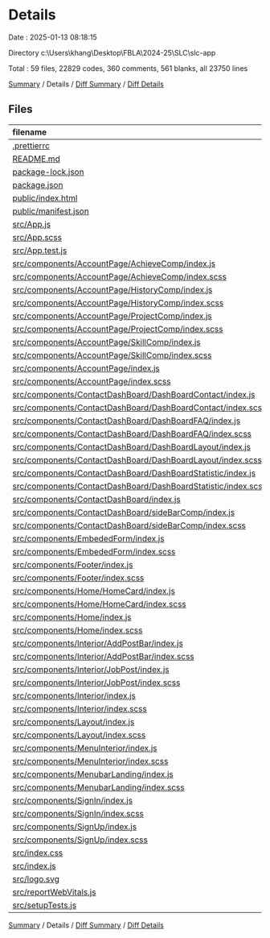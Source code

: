# Details

Date : 2025-01-13 08:18:15

Directory c:\\Users\\khang\\Desktop\\FBLA\\2024-25\\SLC\\slc-app

Total : 59 files,  22829 codes, 360 comments, 561 blanks, all 23750 lines

[Summary](results.md) / Details / [Diff Summary](diff.md) / [Diff Details](diff-details.md)

## Files
| filename | language | code | comment | blank | total |
| :--- | :--- | ---: | ---: | ---: | ---: |
| [.prettierrc](/.prettierrc) | JSON | 6 | 0 | 0 | 6 |
| [README.md](/README.md) | Markdown | 10 | 0 | 8 | 18 |
| [package-lock.json](/package-lock.json) | JSON | 18,878 | 0 | 1 | 18,879 |
| [package.json](/package.json) | JSON | 63 | 0 | 1 | 64 |
| [public/index.html](/public/index.html) | HTML | 21 | 0 | 1 | 22 |
| [public/manifest.json](/public/manifest.json) | JSON | 25 | 0 | 1 | 26 |
| [src/App.js](/src/App.js) | JavaScript | 33 | 14 | 5 | 52 |
| [src/App.scss](/src/App.scss) | SCSS | 27 | 0 | 5 | 32 |
| [src/App.test.js](/src/App.test.js) | JavaScript | 7 | 0 | 2 | 9 |
| [src/components/AccountPage/AchieveComp/index.js](/src/components/AccountPage/AchieveComp/index.js) | JavaScript | 86 | 0 | 5 | 91 |
| [src/components/AccountPage/AchieveComp/index.scss](/src/components/AccountPage/AchieveComp/index.scss) | SCSS | 24 | 0 | 6 | 30 |
| [src/components/AccountPage/HistoryComp/index.js](/src/components/AccountPage/HistoryComp/index.js) | JavaScript | 114 | 0 | 9 | 123 |
| [src/components/AccountPage/HistoryComp/index.scss](/src/components/AccountPage/HistoryComp/index.scss) | SCSS | 23 | 1 | 7 | 31 |
| [src/components/AccountPage/ProjectComp/index.js](/src/components/AccountPage/ProjectComp/index.js) | JavaScript | 90 | 0 | 7 | 97 |
| [src/components/AccountPage/ProjectComp/index.scss](/src/components/AccountPage/ProjectComp/index.scss) | SCSS | 24 | 0 | 7 | 31 |
| [src/components/AccountPage/SkillComp/index.js](/src/components/AccountPage/SkillComp/index.js) | JavaScript | 91 | 2 | 9 | 102 |
| [src/components/AccountPage/SkillComp/index.scss](/src/components/AccountPage/SkillComp/index.scss) | SCSS | 24 | 0 | 6 | 30 |
| [src/components/AccountPage/index.js](/src/components/AccountPage/index.js) | JavaScript | 313 | 0 | 13 | 326 |
| [src/components/AccountPage/index.scss](/src/components/AccountPage/index.scss) | SCSS | 260 | 0 | 48 | 308 |
| [src/components/ContactDashBoard/DashBoardContact/index.js](/src/components/ContactDashBoard/DashBoardContact/index.js) | JavaScript | 74 | 0 | 2 | 76 |
| [src/components/ContactDashBoard/DashBoardContact/index.scss](/src/components/ContactDashBoard/DashBoardContact/index.scss) | SCSS | 121 | 0 | 24 | 145 |
| [src/components/ContactDashBoard/DashBoardFAQ/index.js](/src/components/ContactDashBoard/DashBoardFAQ/index.js) | JavaScript | 141 | 0 | 2 | 143 |
| [src/components/ContactDashBoard/DashBoardFAQ/index.scss](/src/components/ContactDashBoard/DashBoardFAQ/index.scss) | SCSS | 63 | 0 | 14 | 77 |
| [src/components/ContactDashBoard/DashBoardLayout/index.js](/src/components/ContactDashBoard/DashBoardLayout/index.js) | JavaScript | 22 | 7 | 4 | 33 |
| [src/components/ContactDashBoard/DashBoardLayout/index.scss](/src/components/ContactDashBoard/DashBoardLayout/index.scss) | SCSS | 17 | 3 | 3 | 23 |
| [src/components/ContactDashBoard/DashBoardStatistic/index.js](/src/components/ContactDashBoard/DashBoardStatistic/index.js) | JavaScript | 62 | 5 | 6 | 73 |
| [src/components/ContactDashBoard/DashBoardStatistic/index.scss](/src/components/ContactDashBoard/DashBoardStatistic/index.scss) | SCSS | 221 | 23 | 40 | 284 |
| [src/components/ContactDashBoard/index.js](/src/components/ContactDashBoard/index.js) | JavaScript | 23 | 7 | 4 | 34 |
| [src/components/ContactDashBoard/sideBarComp/index.js](/src/components/ContactDashBoard/sideBarComp/index.js) | JavaScript | 32 | 6 | 5 | 43 |
| [src/components/ContactDashBoard/sideBarComp/index.scss](/src/components/ContactDashBoard/sideBarComp/index.scss) | SCSS | 66 | 10 | 10 | 86 |
| [src/components/EmbededForm/index.js](/src/components/EmbededForm/index.js) | JavaScript | 12 | 0 | 2 | 14 |
| [src/components/EmbededForm/index.scss](/src/components/EmbededForm/index.scss) | SCSS | 9 | 0 | 1 | 10 |
| [src/components/Footer/index.js](/src/components/Footer/index.js) | JavaScript | 34 | 7 | 5 | 46 |
| [src/components/Footer/index.scss](/src/components/Footer/index.scss) | SCSS | 65 | 14 | 14 | 93 |
| [src/components/Home/HomeCard/index.js](/src/components/Home/HomeCard/index.js) | JavaScript | 127 | 6 | 11 | 144 |
| [src/components/Home/HomeCard/index.scss](/src/components/Home/HomeCard/index.scss) | SCSS | 152 | 17 | 30 | 199 |
| [src/components/Home/index.js](/src/components/Home/index.js) | JavaScript | 44 | 6 | 8 | 58 |
| [src/components/Home/index.scss](/src/components/Home/index.scss) | SCSS | 206 | 24 | 37 | 267 |
| [src/components/Interior/AddPostBar/index.js](/src/components/Interior/AddPostBar/index.js) | JavaScript | 122 | 19 | 27 | 168 |
| [src/components/Interior/AddPostBar/index.scss](/src/components/Interior/AddPostBar/index.scss) | SCSS | 56 | 15 | 12 | 83 |
| [src/components/Interior/JobPost/index.js](/src/components/Interior/JobPost/index.js) | JavaScript | 37 | 7 | 5 | 49 |
| [src/components/Interior/JobPost/index.scss](/src/components/Interior/JobPost/index.scss) | SCSS | 68 | 13 | 13 | 94 |
| [src/components/Interior/index.js](/src/components/Interior/index.js) | JavaScript | 174 | 22 | 17 | 213 |
| [src/components/Interior/index.scss](/src/components/Interior/index.scss) | SCSS | 190 | 28 | 34 | 252 |
| [src/components/Layout/index.js](/src/components/Layout/index.js) | JavaScript | 20 | 6 | 5 | 31 |
| [src/components/Layout/index.scss](/src/components/Layout/index.scss) | SCSS | 9 | 2 | 2 | 13 |
| [src/components/MenuInterior/index.js](/src/components/MenuInterior/index.js) | JavaScript | 47 | 7 | 7 | 61 |
| [src/components/MenuInterior/index.scss](/src/components/MenuInterior/index.scss) | SCSS | 12 | 3 | 4 | 19 |
| [src/components/MenubarLanding/index.js](/src/components/MenubarLanding/index.js) | JavaScript | 42 | 6 | 6 | 54 |
| [src/components/MenubarLanding/index.scss](/src/components/MenubarLanding/index.scss) | SCSS | 12 | 4 | 4 | 20 |
| [src/components/SignIn/index.js](/src/components/SignIn/index.js) | JavaScript | 49 | 9 | 7 | 65 |
| [src/components/SignIn/index.scss](/src/components/SignIn/index.scss) | SCSS | 54 | 9 | 10 | 73 |
| [src/components/SignUp/index.js](/src/components/SignUp/index.js) | JavaScript | 179 | 27 | 14 | 220 |
| [src/components/SignUp/index.scss](/src/components/SignUp/index.scss) | SCSS | 101 | 15 | 22 | 138 |
| [src/index.css](/src/index.css) | CSS | 17 | 0 | 3 | 20 |
| [src/index.js](/src/index.js) | JavaScript | 16 | 12 | 3 | 31 |
| [src/logo.svg](/src/logo.svg) | XML | 1 | 0 | 0 | 1 |
| [src/reportWebVitals.js](/src/reportWebVitals.js) | JavaScript | 12 | 0 | 2 | 14 |
| [src/setupTests.js](/src/setupTests.js) | JavaScript | 1 | 4 | 1 | 6 |

[Summary](results.md) / Details / [Diff Summary](diff.md) / [Diff Details](diff-details.md)